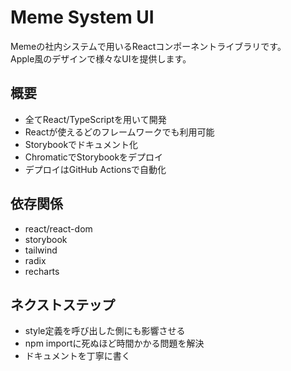 # Meme System UI  
Memeの社内システムで用いるReactコンポーネントライブラリです。  
Apple風のデザインで様々なUIを提供します。  

## 概要
- 全てReact/TypeScriptを用いて開発
- Reactが使えるどのフレームワークでも利用可能
- Storybookでドキュメント化
- ChromaticでStorybookをデプロイ
- デプロイはGitHub Actionsで自動化

## 依存関係
- react/react-dom
- storybook
- tailwind
- radix
- recharts

## ネクストステップ
- style定義を呼び出した側にも影響させる
- npm importに死ぬほど時間かかる問題を解決
- ドキュメントを丁寧に書く